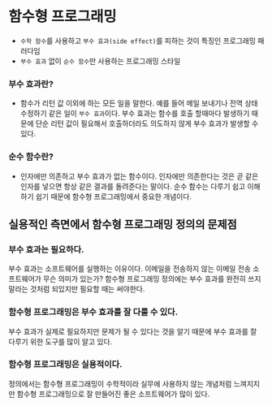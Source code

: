 # 함수형 프로그래밍

-   `수학 함수`를 사용하고 `부수 효과(side effect)`를 피하는 것이 특징인 프로그래밍 패러다임
-   `부수 효과` 없이 `순수 함수`만 사용하는 프로그래밍 스타일

### 부수 효과란?

-   함수가 리턴 값 이외에 하는 모든 일을 말한다. 예를 들어 메일 보내기나 전역 상태 수정하기 같은 일이 `부수 효과`이다. 부수 효과는 함수를 호출 할때마다 발생하기 때문에 단순 리턴 값이 필요해서 호출하더라도 의도하지 않게 부수 효과가 발생할 수 있다.

### 순수 함수란?

-   인자에만 의존하고 부수 효과가 없는 함수이다. 인자에만 의존한다는 것은 곧 같은 인자를 넣으면 항상 같은 결과를 돌려준다는 말이다. 순수 함수는 다루기 쉽고 이해하기 쉽기 때문에 함수형 프로그래밍에서 중요한 개념이다.

## 실용적인 측면에서 함수형 프로그래밍 정의의 문제점

### 부수 효과는 필요하다.

부수 효과는 소프트웨어를 실행하는 이유이다. 이메일을 전송하지 않는 이메일 전송 소프트웨어가 무슨 의미가 있는가? 함수형 프로그래밍 정의에는 부수 효과를 완전히 쓰지 말라는 것처럼 되있지만 필요할 때는 써야한다.

### 함수형 프로그래밍은 부수 효과를 잘 다룰 수 있다.

부수 효과가 실제로 필요하지만 문제가 될 수 있다는 것을 알기 때문에 부수 효과를 잘 다루기 위한 도구를 많이 알고 있다.

### 함수형 프로그래밍은 실용적이다.

정의에서는 함수형 프로그래밍이 수학적이라 실무에 사용하지 않는 개념처럼 느껴지지만 함수형 프로그래밍으로 잘 만들어진 좋은 소프트웨어가 많이 있다.
